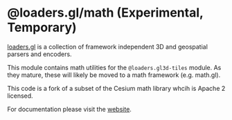 # @loaders.gl/math (Experimental, Temporary)

[loaders.gl](https://uber-web.github.io/loaders.gl/#/docs) is a collection of framework independent 3D and geospatial parsers and encoders.

This module contains math utilities for the `@loaders.gl3d-tiles` module. As they mature, these will likely be moved to a math framework (e.g. math.gl).

This code is a fork of a subset of the Cesium math library whcih is Apache 2 licensed.

For documentation please visit the [website](https://loaders.gl).
